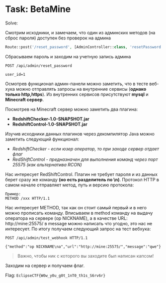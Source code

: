 # Task: BetaMine

Solve:

Смотрим исходники, и замечаем, что один из админских методов (на сброс пароля) доступен без проверок на админа

```php
Route::post('/reset_password', [AdminController::class, 'resetPassword']);
```

Сбрасываем пароль и заходим на учетную запись админа

```
POST /api/admin/reset_password

user_id=1
```

Осмотрев функционал админ-панели можно заметить, что в тесте веб-хука можно отправлять запросы на внутренние сервисы (**однако только http,https**). Из внутренних сервисов присутствуют **mysql** и **Minecraft сервер**.

Посмотрев на Minecraft сервер можно заметить два плагина:
- **RedshiftChecker-1.0-SNAPSHOT.jar**
- **RedshiftControl-1.0-SNAPSHOT.jar**

Изучив исходники данных плагинов через декомпилятор Java можно заметить следующий функционал:
- *RedshiftChecker - если юзер оператор, то при заходе сервер отдает флаг*
- *RedShiftControl - предназначен для выполнения команд через порт 25575 (как альтернатива RCON)*

Нас интересует RedShiftControl. Плагин не требует пароля и из данных берет сразу же команду **(но есть разделитель по \n)**.
Протокол HTTP в самом начале отправляет метод, путь и версию протокола:

```
Пример: 
METHOD /xxx HTTP/1.1
```

Нас интересует METHOD, так как он стоит самый первый и в него можно прописать команду. Вписываем в method команду на выдачу оператора на сервере (op NICKNAME), а в качестве URL: http://mine:25575/ в message можно написать что угодно, это нас не интересует. По итогу получаем следующий запрос на тест вебхука:

```
POST /api/admin/test_webhook HTTP/1.1

{"method":"op NICKNAME\na","url":"http://mine:25575/","message":"qwe"}
```

> Важно, чтобы ник с которого вы заходите был написан капсом!

Заходим на сервер и получаем флаг.

Flag: `EclipseCTF{W0w_y0u_g0t_1nT0_th1s_S6rv6r}`